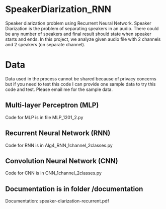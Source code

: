# SpeakerDiarization_RNN
Speaker diarization problem using Recurrent Neural Network. 
Speaker Diarization is the problem of separating speakers in an audio. There could be any number of speakers and final result should state when speaker starts and ends. In this project, we analyze given audio file with 2 channels and 2 speakers (on separate channel).

# Data
Data used in the process cannot be shared because of privacy concerns but if you need to test this code I can provide one sample data to try this code and test. Please email me for the sample data.

## Multi-layer Perceptron (MLP)
Code for MLP is in file MLP_1201_2.py
## Recurrent Neural Network (RNN)
Code for RNN is in Alg4_RNN_1channel_2classes.py
## Convolution Neural Network (CNN)
Code for CNN is in CNN_1channel_2classes.py
## Documentation is in folder /documentation
Documentation: speaker-diarization-recurrent.pdf
